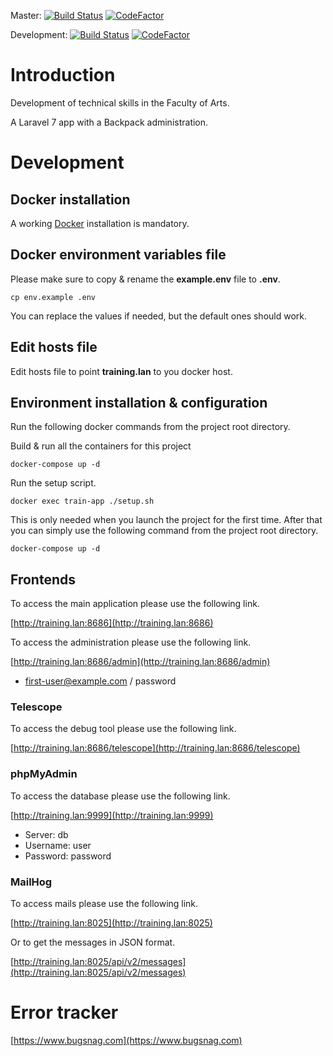 Master:
[![Build Status](https://travis-ci.com/unil-lettres/training.svg?token=T7puWy4nJeaNtH7s3vRB&branch=master)](https://travis-ci.com/unil-lettres/training)
[![CodeFactor](https://www.codefactor.io/repository/github/unil-lettres/training/badge/master)](https://www.codefactor.io/repository/github/unil-lettres/training/overview/master)

Development:
[![Build Status](https://travis-ci.com/unil-lettres/training.svg?token=T7puWy4nJeaNtH7s3vRB&branch=development)](https://travis-ci.com/unil-lettres/training)
[![CodeFactor](https://www.codefactor.io/repository/github/unil-lettres/training/badge/development)](https://www.codefactor.io/repository/github/unil-lettres/training/overview/development)

# Introduction

Development of technical skills in the Faculty of Arts.

A Laravel 7 app with a Backpack administration.

# Development

## Docker installation

A working [Docker](https://docs.docker.com/engine/installation/) installation is mandatory.

## Docker environment variables file

Please make sure to copy & rename the **example.env** file to **.env**.

``cp env.example .env``

You can replace the values if needed, but the default ones should work.

## Edit hosts file

Edit hosts file to point **training.lan** to you docker host.

## Environment installation & configuration

Run the following docker commands from the project root directory.

Build & run all the containers for this project

``docker-compose up -d``

Run the setup script.

``docker exec train-app ./setup.sh``

This is only needed when you launch the project for the first time. After that you can simply use the following command from the project root directory.

``docker-compose up -d``

## Frontends

To access the main application please use the following link.

[http://training.lan:8686](http://training.lan:8686)

To access the administration please use the following link.

[http://training.lan:8686/admin](http://training.lan:8686/admin)

+ first-user@example.com / password

### Telescope

To access the debug tool please use the following link.

[http://training.lan:8686/telescope](http://training.lan:8686/telescope)

### phpMyAdmin

To access the database please use the following link.

[http://training.lan:9999](http://training.lan:9999)

+ Server: db
+ Username: user
+ Password: password

### MailHog

To access mails please use the following link.

[http://training.lan:8025](http://training.lan:8025)

Or to get the messages in JSON format.

[http://training.lan:8025/api/v2/messages](http://training.lan:8025/api/v2/messages)

# Error tracker

[https://www.bugsnag.com](https://www.bugsnag.com)